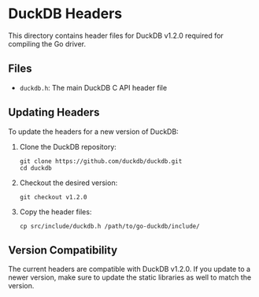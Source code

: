 # DuckDB Headers

This directory contains header files for DuckDB v1.2.0 required for compiling the Go driver.

## Files

- `duckdb.h`: The main DuckDB C API header file

## Updating Headers

To update the headers for a new version of DuckDB:

1. Clone the DuckDB repository:
   ```
   git clone https://github.com/duckdb/duckdb.git
   cd duckdb
   ```

2. Checkout the desired version:
   ```
   git checkout v1.2.0
   ```

3. Copy the header files:
   ```
   cp src/include/duckdb.h /path/to/go-duckdb/include/
   ```

## Version Compatibility

The current headers are compatible with DuckDB v1.2.0. If you update to a newer version, make sure to update the static libraries as well to match the version.
